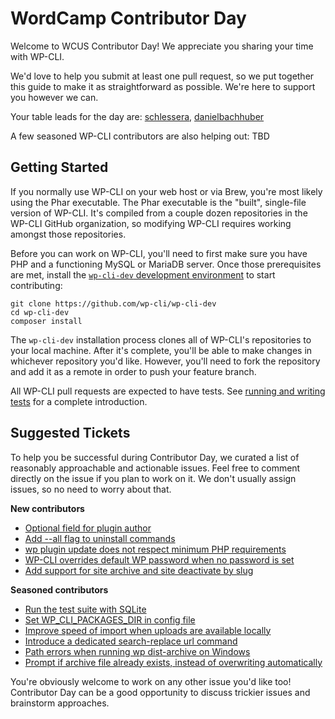 # WordCamp Contributor Day

Welcome to WCUS Contributor Day! We appreciate you sharing your time with WP-CLI.

We'd love to help you submit at least one pull request, so we put together this guide to make it as straightforward as possible. We're here to support you however we can.

Your table leads for the day are: [schlessera](https://github.com/schlessera), [danielbachhuber](https://github.com/danielbachhuber)

A few seasoned WP-CLI contributors are also helping out: TBD

## Getting Started

If you normally use WP-CLI on your web host or via Brew, you're most likely using the Phar executable. The Phar executable is the "built", single-file version of WP-CLI. It's compiled from a couple dozen repositories in the WP-CLI GitHub organization, so modifying WP-CLI requires working amongst those repositories.

Before you can work on WP-CLI, you'll need to first make sure you have PHP and a functioning MySQL or MariaDB server. Once those prerequisites are met, install the [`wp-cli-dev` development environment](https://github.com/wp-cli/wp-cli-dev) to start contributing:

```
git clone https://github.com/wp-cli/wp-cli-dev
cd wp-cli-dev
composer install
```

The `wp-cli-dev` installation process clones all of WP-CLI's repositories to your local machine. After it's complete, you'll be able to make changes in whichever repository you'd like. However, you'll need to fork the repository and add it as a remote in order to push your feature branch.

All WP-CLI pull requests are expected to have tests. See [running and writing tests](https://make.wordpress.org/cli/handbook/contributions/pull-requests/#running-and-writing-tests) for a complete introduction.

## Suggested Tickets

To help you be successful during Contributor Day, we curated a list of reasonably approachable and actionable issues. Feel free to comment directly on the issue if you plan to work on it. We don't usually assign issues, so no need to worry about that.

**New contributors**

- [Optional field for plugin author](https://github.com/wp-cli/extension-command/issues/368)
- [Add --all flag to uninstall commands](https://github.com/wp-cli/language-command/issues/122)
- [wp plugin update does not respect minimum PHP requirements](https://github.com/wp-cli/extension-command/issues/357)
- [WP-CLI overrides default WP password when no password is set](https://github.com/wp-cli/core-command/issues/183)
- [Add support for site archive and site deactivate by slug](https://github.com/wp-cli/entity-command/issues/257)

**Seasoned contributors**

- [Run the test suite with SQLite](https://github.com/wp-cli/wp-cli/issues/5831)
- [Set WP_CLI_PACKAGES_DIR in config file](https://github.com/wp-cli/wp-cli/issues/5645)
- [Improve speed of import when uploads are available locally](https://github.com/wp-cli/import-command/issues/83)
- [Introduce a dedicated search-replace url command](https://github.com/wp-cli/search-replace-command/issues/186)
- [Path errors when running wp dist-archive on Windows](https://github.com/wp-cli/dist-archive-command/issues/76)
- [Prompt if archive file already exists, instead of overwriting automatically](https://github.com/wp-cli/dist-archive-command/issues/70)

You're obviously welcome to work on any other issue you'd like too! Contributor Day can be a good opportunity to discuss trickier issues and brainstorm approaches.
